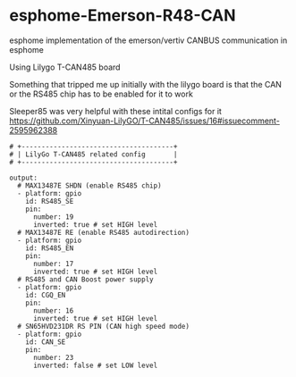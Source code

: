 # esphome-Emerson-R48-CAN
esphome implementation of the emerson/vertiv CANBUS communication in esphome

Using Lilygo T-CAN485 board

Something that tripped me up initially with the lilygo board is that the CAN or the RS485 chip has to be enabled for it to work

Sleeper85 was very helpful with these intital configs for it
https://github.com/Xinyuan-LilyGO/T-CAN485/issues/16#issuecomment-2595962388
```
# +--------------------------------------+
# | LilyGo T-CAN485 related config       |
# +--------------------------------------+

output:
  # MAX13487E SHDN (enable RS485 chip)
  - platform: gpio
    id: RS485_SE
    pin:
      number: 19
      inverted: true # set HIGH level
  # MAX13487E RE (enable RS485 autodirection)
  - platform: gpio
    id: RS485_EN
    pin:
      number: 17
      inverted: true # set HIGH level
  # RS485 and CAN Boost power supply
  - platform: gpio
    id: CGQ_EN
    pin:
      number: 16
      inverted: true # set HIGH level
  # SN65HVD231DR RS PIN (CAN high speed mode)
  - platform: gpio
    id: CAN_SE
    pin:
      number: 23
      inverted: false # set LOW level
```
